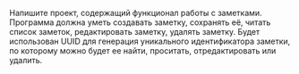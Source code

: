 Напишите проект, содержащий функционал работы с заметками. Программа должна уметь создавать заметку, сохранять её, читать список заметок, редактировать заметку, удалять заметку.
Будет использован UUID для генерация уникального идентификатора заметки, по которому можно будет ее найти, проситать, отредактировать или удалить.